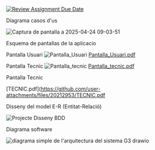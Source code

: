 [![Review Assignment Due Date](https://classroom.github.com/assets/deadline-readme-button-22041afd0340ce965d47ae6ef1cefeee28c7c493a6346c4f15d667ab976d596c.svg)](https://classroom.github.com/a/Oi3CGk0x)

Diagrama casos d'us

![Captura de pantalla a 2025-04-24 09-03-51](https://github.com/user-attachments/assets/6a05a830-77f0-4f1f-9a40-98b518543efd)

Esquema de pantallas de la aplicacio

Pantalla Usuari
![Pantalla_Usuari](https://github.com/user-attachments/assets/38c8a050-e3e4-4f2c-94a7-c11323c2cd52)
[Pantalla_Usuari.pdf](https://github.com/user-attachments/files/20303147/Pantalla_Usuari.pdf)


Pantalla Tecnic
![Pantalla_tecnic](https://github.com/user-attachments/assets/681830d3-1039-4a25-a3b2-fcc8bae0a3cb)
[Pantalla_tecnic.pdf](https://github.com/user-attachments/files/20303387/Pantalla_tecnic.pdf)



Pantalla Tecnic


[TECNIC.pdf](https://github.com/user-attachments/files/20212953/TECNIC.pdf

Disseny del model E-R (Entitat-Relació)

![Projecte Disseny BDD](https://github.com/user-attachments/assets/c4a35429-4b12-4e27-a692-b16e8d94a42b)



Diagrama software

![diagrama simple de l'arquitectura del sistema G3 drawio](https://github.com/user-attachments/assets/74df1998-d715-4a9e-b554-9d3847ba0914)

